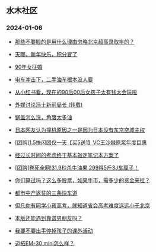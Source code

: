 ## 水木社区 
### 2024-01-06

+ [那些不要脸的是用什么理由忽略北京超高录取率的？](https://www.mysmth.net/nForum/article/FamilyLife/1766561261)

+ [天哪，新年快乐，积分冒了](https://www.mysmth.net/nForum/article/Bond/387636)

+ [90年女征婚](https://www.mysmth.net/nForum/article/PieLove/2871864)

+ [电车冲击下，二手油车根本没人要](https://www.mysmth.net/nForum/article/AutoWorld/1944757770)

+ [从小红书看，现在的90后00后女孩子太有钱太会玩啦](https://www.mysmth.net/nForum/article/WorkLife/3481432)

+ [外媒讨论冯士新前局长 (转载)](https://www.mysmth.net/nForum/article/Stock/10740888)

+ [锅盖怎么洗，角落太多油](https://www.mysmth.net/nForum/article/Food/1698850)

+ [日本网友认为撞机原因之一是因为日本没有东京空域主权](https://www.mysmth.net/nForum/article/Aero/419387)

+ [[团购]1.5快闪团仅一天【买5送1】VC王沙棘原浆年度巨惠](https://www.mysmth.net/nForum/article/ADAgent_TG/1315421)

+ [经过长时间的考虑终于基本敲定笔记本方案了](https://www.mysmth.net/nForum/article/Notebook/1989335)

+ [[团购]卷死全网!31.9秒杀牛油果 299得5斤3J车厘子！](https://www.mysmth.net/nForum/article/ADAgent_TG/1315501)

+ [你们算过吗？这么多股票，如果牛市，需多少的资金来拉？](https://www.mysmth.net/nForum/article/Stock/10742389)

+ [都市中产返贫的三条快车道](https://www.mysmth.net/nForum/article/WorkLife/3482420)

+ [但凡你有同学小孩高考，就知道省会高考难度远远小于北京](https://www.mysmth.net/nForum/article/FamilyLife/1766563610)

+ [本版还能遇到靠谱男朋友吗？](https://www.mysmth.net/nForum/article/Divorce/2059761)

+ [我要不要出手停掉孩子的课外活动](https://www.mysmth.net/nForum/article/ChildEducation/2334379)

+ [迈拓EM-30 mini怎么样？](https://www.mysmth.net/nForum/article/Coffee/48682)

